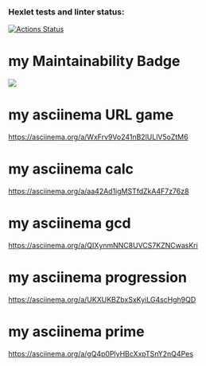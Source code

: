 ### Hexlet tests and linter status:
[![Actions Status](https://github.com/Artem-bav/python-project-49/workflows/hexlet-check/badge.svg)](https://github.com/Artem-bav/python-project-49/actions)
# my Maintainability Badge
<a href="https://codeclimate.com/github/Artem-bav/python-project-49/maintainability"><img src="https://api.codeclimate.com/v1/badges/98b0b72b9f22a6df4b22/maintainability" /></a>
# my asciinema URL game
https://asciinema.org/a/WxFrv9Vo241nB2lULlV5oZtM6
# my asciinema calc 
https://asciinema.org/a/aa42Ad1igMSTfdZkA4F7z76z8
# my asciinema gcd
https://asciinema.org/a/QIXynmNNC8UVCS7KZNCwasKri
# my asciinema progression
https://asciinema.org/a/UKXUKBZbxSxKyiLG4scHgh9QD
# my asciinema prime
 https://asciinema.org/a/gQ4p0PlyHBcXxpTSnY2nQ4Pes
